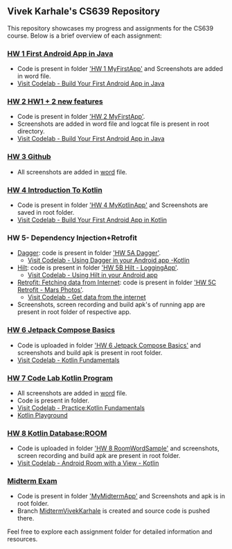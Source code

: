 ## Vivek Karhale's CS639 Repository

This repository showcases my progress and assignments for the CS639 course. Below is a brief overview of each assignment:

### [HW 1 First Android App in Java](HW%201%20MyFirstApp)

- Code is present in folder ['HW 1 MyFirstApp'](HW%201%20MyFirstApp) and Screenshots are added in word file.
- [Visit Codelab - Build Your First Android App in Java](https://developer.android.com/codelabs/build-your-first-android-app#0)

### [HW 2 HW1 + 2 new features](2%20MyFirstApptApp)

- Code is present in folder ['HW 2 MyFirstApp'](2%20MyFirstApptApp).
- Screenshots are added in word file and logcat file is present in root directory.
- [Visit Codelab - Build Your First Android App in Java](https://developer.android.com/codelabs/build-your-first-android-app#0)

### [HW 3 Github](HW%203%20Github)

- All screenshots are added in [word](HW%203%20Github) file.

### [HW 4 Introduction To Kotlin](HW%204%20MyKotlinApp)

- Code is present in folder ['HW 4 MyKotlinApp'](HW%204%20MyKotlinApp) and Screenshots are saved in root folder.
- [Visit Codelab - Build Your First Android App in Kotlin](https://developer.android.com/codelabs/build-your-first-android-app-kotlin#0)

### HW 5- Dependency Injection+Retrofit

- [Dagger](HW%205A%20Dagger): code is present in folder ['HW 5A Dagger'](HW%205A%20Dagger).
  - [Visit Codelab - Using Dagger in your Android app -Kotlin](https://developer.android.com/codelabs/android-dagger#0)
- [Hilt](HW%205B%20Hilt%20-%20LoggingApp): code is present in folder ['HW 5B Hilt - LoggingApp'](HW%205B%20Hilt%20-%20LoggingApp).
  - [Visit Codelab - Using Hilt in your Android app](https://developer.android.com/codelabs/android-hilt#0)
- [Retrofit: Fetching data from Internet](HW%205C%20Retrofit%20-%20Mars%20Photos): code is present in folder ['HW 5C Retrofit - Mars Photos'](HW%205C%20Retrofit%20-%20Mars%20Photos).
  - [Visit Codelab - Get data from the internet](https://developer.android.com/codelabs/basic-android-kotlin-training-getting-data-internet#0)
- Screenshots, screen recording and build apk's of running app are present in root folder of respective app.


### [HW 6 Jetpack Compose Basics](HW%206%20Jetpack%20Compose%20Basics)

- Code is uploaded in folder ['HW 6 Jetpack Compose Basics'](HW%206%20Jetpack%20Compose%20Basics) and screenshots and build apk is present in root folder.
- [Visit Codelab - Kotlin Fundamentals](https://developer.android.com/codelabs/basic-android-kotlin-compose-kotlin-fundamentals-practice-problems?hl=en#0)

### [HW 7 Code Lab Kotlin Program](HW%207%20Code%20Lab%20Kotlin%20Program)

- All screenshots are added in [word](HW%207%20Code%20Lab%20Kotlin%20Program) file.
- Code is present in folder.
- [Visit Codelab - Practice:Kotlin Fundamentals](https://developer.android.com/codelabs/basic-android-kotlin-compose-kotlin-fundamentals-practice-problems#0)
- [Kotlin Playground](https://developer.android.com/training/kotlinplayground)

### [HW 8 Kotlin Database:ROOM](HW%208%20RoomWordSample)
- Code is uploaded in folder ['HW 8 RoomWordSample'](HW%208%20RoomWordSample) and screenshots, screen recording and build apk are present in root folder.
- [Visit Codelab - Android Room with a View - Kotlin](https://developer.android.com/codelabs/android-room-with-a-view-kotlin#0)

### [Midterm Exam](MyMidtermApp)

- Code is present in folder ['MyMidtermApp'](MyMidtermApp) and Screenshots and apk is in root folder.
- Branch [MidtermVivekKarhale](https://github.com/Kvivek2109/cs639/tree/MidtermVivekKarhale/MyMidtermApp) is created and source code is pushed there.

Feel free to explore each assignment folder for detailed information and resources.
